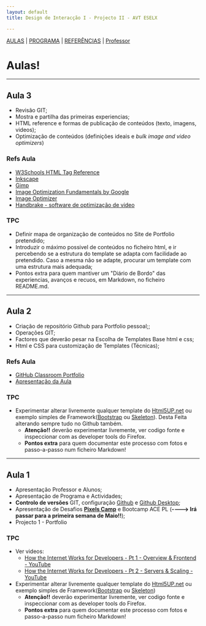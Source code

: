 ```yaml
---
layout: default
title: Design de Interacção I - Projecto II - AVT ESELX

---
```


[AULAS](index.html) | [PROGRAMA](programa.html) | [REFERÊNCIAS](refs.html) | [Professor](http://steam228.com)


# Aulas!

---
## Aula 3

- Revisão GIT;
- Mostra e partilha das primeiras experiencias;
- HTML reference e formas de publicação de conteúdos (texto, imagens, videos);
- Optimização de conteúdos (definições ideais e *bulk image and video optimizers*)

### Refs Aula

- [W3Schools HTML Tag Reference](https://www.w3schools.com/tags/default.asp)
- [Inkscape](https://inkscape.org/)
- [Gimp](https://www.gimp.org/)
- [Image Optimization Fundamentals by Google](https://developers.google.com/web/fundamentals/performance/optimizing-content-efficiency/image-optimization)
- [Image Optimizer](http://www.imageoptimizer.net/Pages/Home.aspx)
- [Handbrake - software de optimização de video](https://handbrake.fr/)

### TPC

- Definir mapa de organização de conteúdos no Site de Portfolio pretendido;
- Introduzir o máximo possivel de conteúdos no ficheiro html, e ir percebendo se a estrutura do template se adapta com facilidade ao pretendido. Caso a mesma não se adapte, procurar um template com uma estrutura mais adequada;
- Pontos extra para quem mantiver um "Diário de Bordo" das experiencias, avanços e recuos, em Markdown, no ficheiro README.md.

---
## Aula 2

- Criação de repositório Github para Portfolio pessoal;;
- Operações GIT;
- Factores que deverão pesar na Escolha de Templates Base html e css;
- Html e CSS para customização de Templates (Técnicas);

### Refs Aula

- [GitHub Classroom Portfolio](https://classroom.github.com/a/8xbmK91I)
- [Apresentação da Aula](https://github.com/ESELX/AulasProjecto2/tree/master/Aula%202/GitHubClassroom.pdf)

### TPC

- Experimentar alterar livremente qualquer template do [Html5UP.net](http://html5up.net) ou exemplo simples de Framework([Bootstrap](https://getbootstrap.com/) ou [Skeleton](http://getskeleton.com/)). Desta Feita alterando sempre tudo no Github também.
  - **Atenção!!** deverão experimentar livremente, ver codigo fonte e inspeccionar com as developer tools do Firefox.
  - **Pontos extra** para quem documentar este processo com fotos e passo-a-passo num ficheiro Markdown!

---
## Aula 1

- Apresentação Professor e Alunos;
- Apresentação de Programa e Actividades;
- **Controlo de versões** GIT, configuração [Github](github.com) e [Github Desktop](desktop.github.com);
- Apresentação de Desafios **[Pixels Camp](https://pixels.camp/)** e Bootcamp ACE PL (**----> Irá passar para a primeira semana de Maio!!**);
- Projecto 1 - Portfolio

### TPC

- Ver videos:
  - [How the Internet Works for Developers - Pt 1 - Overview & Frontend - YouTube](https://www.youtube.com/watch?v=e4S8zfLdLgQ)
  - [How the Internet Works for Developers - Pt 2 - Servers & Scaling - YouTube](https://www.youtube.com/watch?v=FTAPjr7vgxE)
- Experimentar alterar livremente qualquer template do [Html5UP.net](http://html5up.net) ou exemplo simples de Framework([Bootstrap](https://getbootstrap.com/) ou [Skeleton](http://getskeleton.com/))
  - **Atenção!!** deverão experimentar livremente, ver codigo fonte e inspeccionar com as developer tools do Firefox.
  - **Pontos extra** para quem documentar este processo com fotos e passo-a-passo num ficheiro Markdown!
